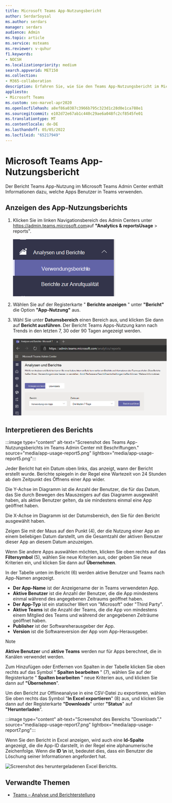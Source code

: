 ```yaml
---
title: Microsoft Teams App-Nutzungsbericht
author: SerdarSoysal
ms.author: serdars
manager: serdars
audience: Admin
ms.topic: article
ms.service: msteams
ms.reviewer: v-quhur
f1.keywords:
- NOCSH
ms.localizationpriority: medium
search.appverid: MET150
ms.collection:
- M365-collaboration
description: Erfahren Sie, wie Sie den Teams App-Nutzungsbericht im Microsoft Teams Admin Center verwenden.
appliesto:
- Microsoft Teams
ms.custom: seo-marvel-apr2020
ms.openlocfilehash: a8ef86a0387c3966b795c323d1c28d0e1ca788e1
ms.sourcegitcommit: e102d72e67ab1c440c29ae6a048fc2cf8545fe01
ms.translationtype: MT
ms.contentlocale: de-DE
ms.lasthandoff: 05/05/2022
ms.locfileid: "65217949"
---
```

# <a name="microsoft-teams-app-usage-report"></a>Microsoft Teams App-Nutzungsbericht

Der Bericht Teams App-Nutzung im Microsoft Teams Admin Center enthält Informationen dazu, welche Apps Benutzer in Teams verwenden.  

## <a name="view-the-app-usage-report"></a>Anzeigen des App-Nutzungsberichts

1. Klicken Sie im linken Navigationsbereich des Admin Centers unter <https://admin.teams.microsoft.com>auf **"Analytics &** **reportsUsage** >  reports".<br><br>![Screenshot des Menüelements "Nutzungsberichte".](media/app-usage-report1.png "Screenshot des Menüelements &quot;Nutzungsberichte&quot;.")
2. Wählen Sie auf der Registerkarte " **Berichte anzeigen** " unter **"Bericht"** die Option **"App-Nutzung"** aus.

3. Wähl Sie unter **Datumsbereich** einen Bereich aus, und klicken Sie dann auf **Bericht ausführen**. Der Bericht Teams Apps-Nutzung kann nach Trends in den letzten 7, 30 oder 90 Tagen angezeigt werden.<br><br>![Screenshot des Berichts "Apps-Nutzung".](media/app-usage-report2.png "Screenshot des Berichts &quot;Apps-Nutzung&quot;.")


## <a name="interpret-the-report"></a>Interpretieren des Berichts

:::image type="content" alt-text="Screenshot des Teams App-Nutzungsberichts im Teams Admin Center mit Beschriftungen." source="media/app-usage-report5.png" lightbox="media/app-usage-report5.png":::

Jeder Bericht hat ein Datum oben links, das anzeigt, wann der Bericht erstellt wurde. Berichte spiegeln in der Regel eine Wartezeit von 24 Stunden ab dem Zeitpunkt des Öffnens einer App wider.

Die Y-Achse im Diagramm ist die Anzahl der Benutzer, die für das Datum, das Sie durch Bewegen des Mauszeigers auf das Diagramm ausgewählt haben, als aktive Benutzer gelten, da sie mindestens einmal eine App geöffnet haben.

Die X-Achse im Diagramm ist der Datumsbereich, den Sie für den Bericht ausgewählt haben.

Zeigen Sie mit der Maus auf den Punkt (4), der die Nutzung einer App an einem beliebigen Datum darstellt, um die Gesamtzahl der aktiven Benutzer dieser App an diesem Datum anzuzeigen.

Wenn Sie andere Apps auswählen möchten, klicken Sie oben rechts auf das **Filtersymbol** (5), wählen Sie neue Kriterien aus, oder geben Sie neue Kriterien ein, und klicken Sie dann auf **Übernehmen**.

In der Tabelle unten im Bericht (6) werden aktive Benutzer und Teams nach App-Namen angezeigt.

   - **Der App-Name** ist der Anzeigename der in Teams verwendeten App.
   - **Aktive Benutzer** ist die Anzahl der Benutzer, die die App mindestens einmal während des angegebenen Zeitraums geöffnet haben.
   - **Der App-Typ** ist ein statischer Wert von "Microsoft" oder "Third Party".
   - **Aktive Teams** ist die Anzahl der Teams, die die App von mindestens einem Mitglied des Teams und während der angegebenen Zeiträume geöffnet haben.
   - **Publisher** ist der Softwareherausgeber der App.
   - **Version** ist die Softwareversion der App vom App-Herausgeber.

   > [!NOTE]
   > **Aktive Benutzer** und **aktive Teams** werden nur für Apps berechnet, die in Kanälen verwendet werden.

Zum Hinzufügen oder Entfernen von Spalten in der Tabelle klicken Sie oben rechts auf das Symbol " **Spalten bearbeiten** " (7), wählen Sie auf der Registerkarte " **Spalten bearbeiten** " neue Kriterien aus, und klicken Sie dann auf **"Übernehmen**".

Um den Bericht zur Offlineanalyse in eine CSV-Datei zu exportieren, wählen Sie oben rechts das Symbol "**In Excel exportieren**" (8) aus, und klicken Sie dann auf der Registerkarte **"Downloads**" unter **"Status**" auf **"Herunterladen**".

   :::image type="content" alt-text="Screenshot des Bereichs &quot;Downloads&quot;." source="media/app-usage-report7.png" lightbox="media/app-usage-report7.png":::

Wenn Sie den Bericht in Excel anzeigen, wird auch eine **Id-Spalte** angezeigt, die die App-ID darstellt, in der Regel eine alphanumerische Zeichenfolge. Wenn die **ID** **\n** ist, bedeutet dies, dass ein Benutzer die Löschung seiner Informationen angefordert hat.

   ![Screenshot des heruntergeladenen Excel Berichts.](media/app-usage-report8.png "Screenshot des heruntergeladenen Excel Berichts.")

## <a name="related-topics"></a>Verwandte Themen

- [Teams – Analyse und Berichterstellung](teams-reporting-reference.md)
